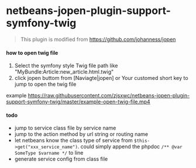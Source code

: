 # netbeans-jopen-plugin-support-symfony-twig

> This plugin is modified from https://github.com/johanness/jopen

#### how to open twig file

1. Select the symfony style Twig file path like "MyBundle:Article:new_article.html.twig"
2. click jopen buttom from [Naviagte|jopen] or Your customed short key to jump to open the twig file 

example https://raw.githubusercontent.com/zjsxwc/netbeans-jopen-plugin-support-symfony-twig/master/example-open-twig-file.mp4


#### todo

- jump to service class file by service name
- jump to the action method by url string or routing name
- let netbeans know the class type of service from `$this->get("xxx_service_name")`. could simply append the phpdoc `/** @var SomeType $varname */` to line
- generate service config from class file
